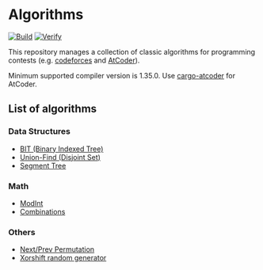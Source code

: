 # Algorithms
[![Build](https://github.com/ichyo/algorithms/workflows/Build/badge.svg)](https://github.com/ichyo/algorithms/actions?query=workflow%3ABuild)
[![Verify](https://github.com/ichyo/algorithms/workflows/Verify/badge.svg)](https://github.com/ichyo/algorithms/actions?query=workflow%3AVerify)

This repository manages a collection of classic algorithms for programming contests (e.g. [codeforces](https://codeforces.com/) and [AtCoder](https://atcoder.jp/)).

Minimum supported compiler version is 1.35.0. Use [cargo-atcoder](https://github.com/tanakh/cargo-atcoder) for AtCoder.

## List of algorithms

### Data Structures

* [BIT (Binary Indexed Tree)](src/data_structure/bit.rs)
* [Union-Find (Disjoint Set)](src/data_structure/union_find.rs)
* [Segment Tree](src/data_structure/segment_tree.rs)

### Math

* [ModInt](src/math/mint.rs)
* [Combinations](src/math/comb.rs)

### Others

* [Next/Prev Permutation](src/util/permutation.rs)
* [Xorshift random generator](src/util/random.rs)
